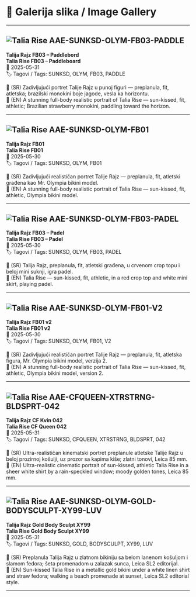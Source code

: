 # 📸 Galerija slika / Image Gallery

---

## ![Talia Rise AAE-SUNKSD-OLYM-FB03-PADDLE](images/talia-rise-sunksd-olym-fb03-paddleboard.png)
**Talija Rajz FB03 – Paddlebord**  
**Talia Rise FB03 – Paddleboard**  
📅 2025-05-31  
🏷️ Tagovi / Tags: SUNKSD, OLYM, FB03, PADDLE  

📝 (SR) ​Zadivljujući portret Talije Rajz u punoj figuri — preplanula, fit, atletska; brazilski monokini boje jagode, vesla ka horizontu.  
📝 (EN) ​A stunning full-body realistic portrait of Talia Rise — sun-kissed, fit, athletic; Brazilian strawberry monokini, paddling toward the horizon.

---

## ![Talia Rise AAE-SUNKSD-OLYM-FB01](images/talia-rise-sunksd-olym-fb01.jpg)
**Talija Rajz FB01**  
**Talia Rise FB01**  
📅 2025-05-30  
🏷️ Tagovi / Tags: SUNKSD, OLYM, FB01  

📝 (SR) ​Zadivljujući realističan portret Talije Rajz — preplanula, fit, atletski građena kao Mr. Olympia bikini model.  
📝 (EN) ​A stunning full-body realistic portrait of Talia Rise — sun-kissed, fit, athletic, Olympia bikini model.

---

## ![Talia Rise AAE-SUNKSD-OLYM-FB03-PADEL](images/talia-rise-sunksd-olym-fb03-padel.png)
**Talija Rajz FB03 – Padel**  
**Talia Rise FB03 – Padel**  
📅 2025-05-30  
🏷️ Tagovi / Tags: SUNKSD, OLYM, FB03, PADEL  

📝 (SR) ​Talija Rajz, preplanula, fit, atletski građena, u crvenom crop topu i beloj mini suknji, igra padel.  
📝 (EN) ​Talia Rise — sun-kissed, fit, athletic, in a red crop top and white mini skirt, playing padel.

---

## ![Talia Rise AAE-SUNKSD-OLYM-FB01-V2](images/talia-rise-sunksd-olym-fb01-v2.jpg)
**Talija Rajz FB01 v2**  
**Talia Rise FB01 v2**  
📅 2025-05-30  
🏷️ Tagovi / Tags: SUNKSD, OLYM, FB01, V2  

📝 (SR) ​Zadivljujući realističan portret Talije Rajz — preplanula, fit, atletska figura, Mr. Olympia bikini model, verzija 2.  
📝 (EN) ​A stunning full-body realistic portrait of Talia Rise — sun-kissed, fit, athletic, Olympia bikini model, version 2.

---

## ![Talia Rise AAE-CFQUEEN-XTRSTRNG-BLDSPRT-042](images/talia-rise-cfqueen-xtrstrng-bldsprt-042.jpg)
**Talija Rajz CF Kvin 042**  
**Talia Rise CF Queen 042**  
📅 2025-05-31  
🏷️ Tagovi / Tags: SUNKSD, CFQUEEN, XTRSTRNG, BLDSPRT, 042  

📝 (SR) ​Ultra-realističan kinematski portret preplanule atletske Talije Rajz u beloj prozirnoj košulji, uz prozor sa kapima kiše; zlatni tonovi, Leica 85 mm.  
📝 (EN) ​Ultra-realistic cinematic portrait of sun-kissed, athletic Talia Rise in a sheer white shirt by a rain-speckled window; moody golden tones, Leica 85 mm.

---

## ![Talia Rise AAE-SUNKSD-OLYM-GOLD-BODYSCULPT-XY99-LUV](images/talia-rise-gold-body-sculpt-xy99-luv.jpg)
**Talija Rajz Gold Body Sculpt XY99**  
**Talia Rise Gold Body Sculpt XY99**  
📅 2025-05-31  
🏷️ Tagovi / Tags: SUNKSD, GOLD, BODYSCULPT, XY99, LUV  

📝 (SR) ​Preplanula Talija Rajz u zlatnom bikiniju sa belom lanenom košuljom i slamom fedora; šeta promenadom u zalazak sunca, Leica SL2 editorijal.  
📝 (EN) ​Sun-kissed Talia Rise in a metallic gold bikini under a white linen shirt and straw fedora; walking a beach promenade at sunset, Leica SL2 editorial style.

---
